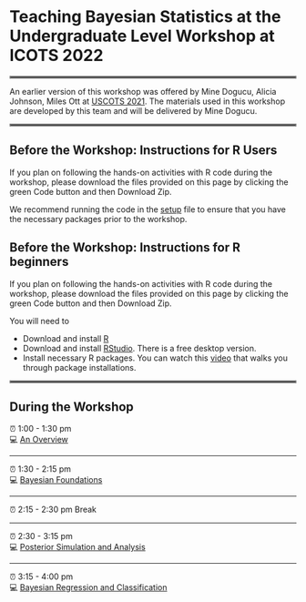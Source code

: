 # Teaching Bayesian Statistics at the Undergraduate Level Workshop at ICOTS 2022

<hr style="border:2px solid gray"> </hr>

An earlier version of this workshop was offered by Mine Dogucu, Alicia Johnson, Miles Ott at [USCOTS 2021](https://github.com/bayes-rules/uscots-2021). The materials used in this workshop are developed by this team and will be delivered by Mine Dogucu.

<hr style="border:2px solid gray"> </hr>


## Before the Workshop: Instructions for R Users

If you plan on following the hands-on activities with R code during the workshop, please download the files provided on this page by clicking  the green Code button and then Download Zip. 

We recommend running the code in the [setup](https://github.com/bayes-rules/icots-2022/blob/main/R/00-setup.R) file to ensure that you have the necessary packages prior to the workshop.


## Before the Workshop: Instructions for R beginners

If you plan on following the hands-on activities with R code during the workshop, please download the files provided on this page by clicking  the green Code button and then Download Zip.

You will need to 

- Download and install [R](https://mirror.las.iastate.edu/CRAN/)
- Download and install [RStudio](https://www.rstudio.com/products/rstudio/download/). There is a free desktop version.
- Install necessary R packages. You can watch this [video](https://youtu.be/rDCuZL8I-q4) that walks you through package installations.

<hr style="border:2px solid gray"> </hr>

## During the Workshop

:alarm_clock:	1:00 - 1:30 pm  
:computer: [An Overview](https://bayes-rules-icots-2022.netlify.app/slides/00-intro.html)

---

:alarm_clock:	1:30 - 2:15 pm  
:computer: [Bayesian Foundations](https://bayes-rules-icots-2022.netlify.app/slides/01-foundations.html)

---

:alarm_clock:	2:15 - 2:30 pm  Break


---

:alarm_clock:	2:30 - 3:15 pm  
:computer: [Posterior Simulation and  Analysis](https://bayes-rules-icots-2022.netlify.app/slides/02-posterior.html)

---

:alarm_clock:	3:15 - 4:00 pm  
:computer: [Bayesian Regression and Classification](https://bayes-rules-icots-2022.netlify.app/slides/03-regression.html)

